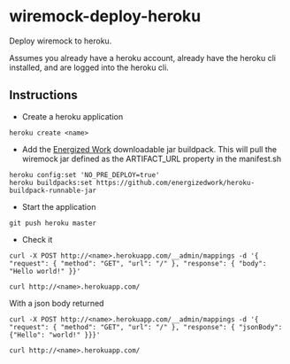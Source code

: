 # wiremock-deploy-heroku
Deploy wiremock to heroku.

Assumes you already have a heroku account, already have the heroku cli installed, and are logged into the heroku cli.

## Instructions

- Create a heroku application
```
heroku create <name>
```

- Add the [Energized Work](http://www.energizedwork.com) downloadable jar buildpack. This will pull the wiremock jar defined as the ARTIFACT_URL property in the manifest.sh
```
heroku config:set 'NO_PRE_DEPLOY=true'
heroku buildpacks:set https://github.com/energizedwork/heroku-buildpack-runnable-jar
```

- Start the application
```
git push heroku master
```

- Check it
```
curl -X POST http://<name>.herokuapp.com/__admin/mappings -d '{ "request": { "method": "GET", "url": "/" }, "response": { "body": "Hello world!" }}'

curl http://<name>.herokuapp.com/
```

With a json body returned
```
curl -X POST http://<name>.herokuapp.com/__admin/mappings -d '{ "request": { "method": "GET", "url": "/" }, "response": { "jsonBody": {"Hello": "world!" }}}'

curl http://<name>.herokuapp.com/
```
